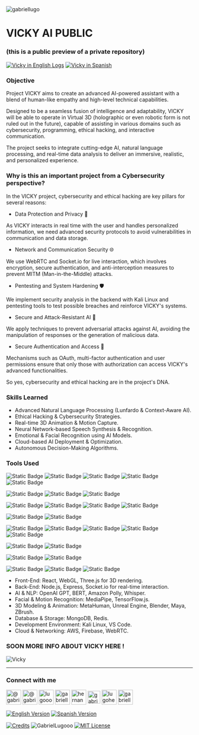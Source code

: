 <img align="center" src="https://media.licdn.com/dms/image/v2/D4D16AQGUNxQ7NSC05A/profile-displaybackgroundimage-shrink_350_1400/profile-displaybackgroundimage-shrink_350_1400/0/1738695150340?e=1744243200&v=beta&t=oXX-ixT9bR3dJcYCLv4KBs5wjKFoeP0524kFGHQMYmQ" alt="gabriellugo" />

# VICKY AI PUBLIC

### (this is a public preview of a private repository)

<a href="https://github.com/GabrielLugooo/Vicky-Ai-Public" target="_blank" rel="noreferrer noopener"> <img align="center" src="https://img.shields.io/badge/Vicky%20in%20English-000000" alt="Vicky in English Logs" /></a>
<a href="https://github.com/GabrielLugooo/Vicky-Ai-Public/blob/main/README%20Spanish.md" target="_blank" rel="noreferrer noopener"> <img align="center" src="https://img.shields.io/badge/Vicky%20in%20Spanish-green" alt="Vicky in Spanish" /></a>

### Objective

Project VICKY aims to create an advanced AI-powered assistant with a blend of human-like empathy and high-level technical capabilities.

Designed to be a seamless fusion of intelligence and adaptability, VICKY will be able to operate in Virtual 3D (holographic or even robotic form is not ruled out in the future), capable of assisting in various domains such as cybersecurity, programming, ethical hacking, and interactive communication.

The project seeks to integrate cutting-edge AI, natural language processing, and real-time data analysis to deliver an immersive, realistic, and personalized experience.

### Why is this an important project from a Cybersecurity perspective?

In the VICKY project, cybersecurity and ethical hacking are key pillars for several reasons:

- Data Protection and Privacy 🔐

As VICKY interacts in real time with the user and handles personalized information, we need advanced security protocols to avoid vulnerabilities in communication and data storage.

- Network and Communication Security 🌐

We use WebRTC and Socket.io for live interaction, which involves encryption, secure authentication, and anti-interception measures to prevent MITM (Man-in-the-Middle) attacks.

- Pentesting and System Hardening 🛡️

We implement security analysis in the backend with Kali Linux and pentesting tools to test possible breaches and reinforce VICKY's systems.

- Secure and Attack-Resistant AI 🤖

We apply techniques to prevent adversarial attacks against AI, avoiding the manipulation of responses or the generation of malicious data.

- Secure Authentication and Access 🔑

Mechanisms such as OAuth, multi-factor authentication and user permissions ensure that only those with authorization can access VICKY's advanced functionalities.

So yes, cybersecurity and ethical hacking are in the project's DNA.

### Skills Learned

- Advanced Natural Language Processing (Lunfardo & Context-Aware AI).
- Ethical Hacking & Cybersecurity Strategies.
- Real-time 3D Animation & Motion Capture.
- Neural Network-based Speech Synthesis & Recognition.
- Emotional & Facial Recognition using AI Models.
- Cloud-based AI Deployment & Optimization.
- Autonomous Decision-Making Algorithms.

### Tools Used

![Static Badge](https://img.shields.io/badge/HTML-000000?logo=html5&logoSize=auto)
![Static Badge](https://img.shields.io/badge/Javascript-000000?logo=javascript&logoSize=auto)
![Static Badge](https://img.shields.io/badge/React-000000?logo=react&logoSize=auto)
![Static Badge](https://img.shields.io/badge/WebGL-000000?logo=webgl&logoSize=auto)
![Static Badge](https://img.shields.io/badge/Three.JS-000000?logo=threedotjs&logoSize=auto)

![Static Badge](https://img.shields.io/badge/Node.JS-000000?logo=nodedotjs&logoSize=auto)
![Static Badge](https://img.shields.io/badge/Express-000000?logo=express&logoSize=auto)
![Static Badge](https://img.shields.io/badge/Socket.IO-000000?logo=socketdotio&logoSize=auto)

![Static Badge](https://img.shields.io/badge/OpenAI-000000?logo=openai&logoSize=auto)
![Static Badge](https://img.shields.io/badge/BERT-000000?logo=bert&logoSize=auto)
![Static Badge](https://img.shields.io/badge/Amazon%20Polly-000000?logo=amazonalexa&logoSize=auto)
![Static Badge](https://img.shields.io/badge/Whisper-000000?logo=whisper&logoSize=auto)

![Static Badge](https://img.shields.io/badge/MediaPipe-000000?logo=mediapipe&logoSize=auto)
![Static Badge](https://img.shields.io/badge/Tensorflow-000000?logo=tensorflow&logoSize=auto)

![Static Badge](https://img.shields.io/badge/MetaHuman-000000?logo=metahuman&logoSize=auto)
![Static Badge](https://img.shields.io/badge/Unreal%20Engine-000000?logo=unrealengine&logoSize=auto)
![Static Badge](https://img.shields.io/badge/Blender-000000?logo=blender&logoSize=auto)
![Static Badge](https://img.shields.io/badge/Maya-000000?logo=maya&logoSize=auto)
![Static Badge](https://img.shields.io/badge/ZBrush-000000?logo=zbrush&logoSize=auto)

![Static Badge](https://img.shields.io/badge/MongoDB-000000?logo=mongodb&logoSize=auto)
![Static Badge](https://img.shields.io/badge/Redis-000000?logo=redis&logoSize=auto)

![Static Badge](https://img.shields.io/badge/Kali%20Linux-000000?logo=kalilinux&logoSize=auto)
![Static Badge](https://img.shields.io/badge/VS%20Code-000000?logo=vscode&logoSize=auto)

![Static Badge](https://img.shields.io/badge/AWS-000000?logo=amazonwebservices&logoSize=auto)
![Static Badge](https://img.shields.io/badge/Firebase-000000?logo=firebase&logoSize=auto)
![Static Badge](https://img.shields.io/badge/WebRTC-000000?logo=webrtc&logoSize=auto)

- Front-End: React, WebGL, Three.js for 3D rendering.
- Back-End: Node.js, Express, Socket.io for real-time interaction.
- AI & NLP: OpenAI GPT, BERT, Amazon Polly, Whisper.
- Facial & Motion Recognition: MediaPipe, TensorFlow.js.
- 3D Modeling & Animation: MetaHuman, Unreal Engine, Blender, Maya, ZBrush.
- Database & Storage: MongoDB, Redis.
- Development Environment: Kali Linux, VS Code.
- Cloud & Networking: AWS, Firebase, WebRTC.

### SOON MORE INFO ABOUT VICKY HERE !

<img align="center" src="https://i.imgur.com/BubTpE8.jpeg" alt="Vicky" />

---

<h3 align="left">Connect with me</h3>

<p align="left">
<a href="https://www.youtube.com/@gabriellugooo" target="_blank" rel="noreferrer noopener"> <img align="center" src="https://img.icons8.com/?size=50&id=55200&format=png" alt="@gabriellugooo" height="40" width="40" /></a>
<a href="http://www.tiktok.com/@gabriellugooo" target="_blank" rel="noreferrer noopener"> <img align="center" src="https://img.icons8.com/?size=50&id=118638&format=png" alt="@gabriellugooo" height="40" width="40" /></a>
<a href="https://instagram.com/lugooogabriel" target="_blank" rel="noreferrer noopener"> <img align="center" src="https://img.icons8.com/?size=50&id=32309&format=png" alt="lugooogabriel" height="40" width="40" /></a>
<a href="https://twitter.com/gabriellugo__" target="_blank" rel="noreferrer noopener"> <img align="center" src="https://img.icons8.com/?size=50&id=phOKFKYpe00C&format=png" alt="gabriellugo__" height="40" width="40" /></a>
<a href="https://www.linkedin.com/in/hernando-gabriel-lugo" target="_blank" rel="noreferrer noopener"> <img align="center" src="https://img.icons8.com/?size=50&id=8808&format=png" alt="hernando-gabriel-lugo" height="40" width="40" /></a>
<a href="https://github.com/GabrielLugooo" target="_blank" rel="noreferrer noopener"> <img align="center" src="https://img.icons8.com/?size=80&id=AngkmzgE6d3E&format=png" alt="gabriellugooo" height="34" width="34" /></a>
<a href="mailto:lugohernandogabriel@gmail.com"> <img align="center" src="https://img.icons8.com/?size=50&id=38036&format=png" alt="lugohernandogabriel@gmail.com" height="40" width="40" /></a>
<a href="https://linktr.ee/gabriellugooo" target="_blank" rel="noreferrer noopener"> <img align="center" src="https://simpleicons.org/icons/linktree.svg" alt="gabriellugooo" height="40" width="40" /></a>
</p>

<p align="left">
<a href="https://github.com/GabrielLugooo/GabrielLugooo/blob/main/README.md" target="_blank" rel="noreferrer noopener"> <img align="center" src="https://img.shields.io/badge/English%20Version-000000" alt="English Version" /></a>
<a href="https://github.com/GabrielLugooo/GabrielLugooo/blob/main/Readme%20Spanish.md" target="_blank" rel="noreferrer noopener"> <img align="center" src="https://img.shields.io/badge/Spanish%20Version-Green" alt="Spanish Version" /></a>
</p>

<a href="https://linktr.ee/gabriellugooo" target="_blank" rel="noreferrer noopener"> <img align="center" src="https://img.shields.io/badge/Credits-Gabriel%20Lugo-green" alt="Credits" /></a>
<img align="center" src="https://komarev.com/ghpvc/?username=GabrielLugoo&label=Profile%20views&color=green&base=2000" alt="GabrielLugooo" />
<a href="" target="_blank" rel="noreferrer noopener"> <img align="center" src="https://img.shields.io/badge/License-MIT-green" alt="MIT License" /></a>
